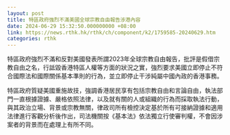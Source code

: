 ```yaml
---
layout: post
title: 特區政府強烈不滿美國全球宗教自由報告涉港內容
date: 2024-06-29 15:32:50.000000000 +08:00
link: https://news.rthk.hk/rthk/ch/component/k2/1759585-20240629.htm
categories: rthk
---
```


特區政府強烈不滿和反對美國發表所謂2023年全球宗教自由報告，批評是假借宗教自由之名，行詆毀香港特區人權等方面的狀況之實，強烈要求美國立即停止不符合國際法和國際關係基本準則的行為，並立即停止干涉純屬中國內政的香港事務。

特區政府質疑美國重施故技，強調香港居民享有包括宗教自由和言論自由，執法部門一直根據證據、嚴格依照法律，以及就有關的人或組織的行為而採取執法行動，與其政治立場、背景或宗教無關，律政司所有檢控決定基於所有可接納證據和適用法律進行客觀分析後作出，司法機關按《基本法》依法獨立行使審判權，不會因涉案者的背景而在處理上有所不同。
